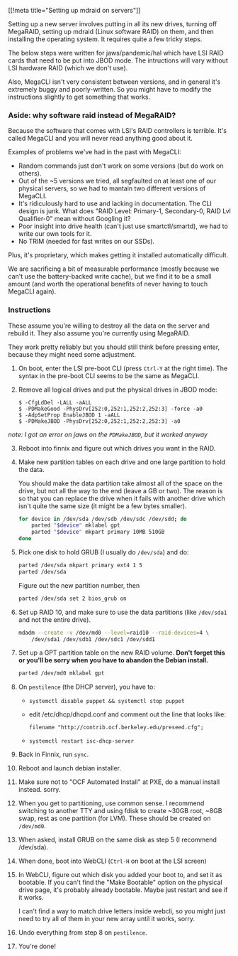 [[!meta title="Setting up mdraid on servers"]]

Setting up a new server involves putting in all its new drives, turning off
MegaRAID, setting up mdraid (Linux software RAID) on them, and then installing
the operating system.  It requires quite a few tricky steps.

The below steps were written for jaws/pandemic/hal which have LSI RAID cards
that need to be put into JBOD mode. The intructions will vary without LSI
hardware RAID (which we don't use).

Also, MegaCLI isn't very consistent between versions, and in general it's
extremely buggy and poorly-written. So you might have to modify the
instructions slightly to get something that works.


### Aside: why software raid instead of MegaRAID?

Because the software that comes with LSI's RAID controllers is terrible. It's
called MegaCLI and you will never read anything good about it.

Examples of problems we've had in the past with MegaCLI:

* Random commands just don't work on some versions (but do work on others).
* Out of the ~5 versions we tried, all segfaulted on at least one of our
  physical servers, so we had to mantain two different versions of MegaCLI.
* It's ridiculously hard to use and lacking in documentation. The CLI design is
  junk. What does "RAID Level: Primary-1, Secondary-0, RAID Lvl Qualifier-0"
  mean without Googling it?
* Poor insight into drive health (can't just use smartctl/smartd), we had to
  write our own tools for it.
* No TRIM (needed for fast writes on our SSDs).

Plus, it's proprietary, which makes getting it installed automatically
difficult.

We are sacrificing a bit of measurable performance (mostly because we can't use
the battery-backed write cache), but we find it to be a small amount (and worth
the operational benefits of never having to touch MegaCLI again).


### Instructions

These assume you're willing to destroy all the data on the server and rebuild
it. They also assume you're currently using MegaRAID.

They work pretty reliably but you should still think before pressing enter,
because they might need some adjustment.

1. On boot, enter the LSI pre-boot CLI (press `Ctrl-Y` at the right time). The
   syntax in the pre-boot CLI seems to be the same as MegaCLI.

2. Remove all logical drives and put the physical drives in JBOD mode:

       $ -CfgLdDel -LALL -aALL
       $ -PDMakeGood -PhysDrv[252:0,252:1,252:2,252:3] -force -a0
       $ -AdpSetProp EnableJBOD 1 -aALL
       $ -PDMakeJBOD -PhysDrv[252:0,252:1,252:2,252:3] -a0
*note: I got an error on jaws on the `PDMakeJBOD`, but it worked anyway*

3. Reboot into finnix and figure out which drives you want in the RAID.

4. Make new partition tables on each drive and one large partition to hold the
   data.

   You should make the data partition take almost all of the space on the
   drive, but not all the way to the end (leave a GB or two). The reason is so
   that you can replace the drive when it fails with another drive which isn't
   quite the same size (it might be a few bytes smaller).

   ```bash
   for device in /dev/sda /dev/sdb /dev/sdc /dev/sdd; do
       parted "$device" mklabel gpt
       parted "$device" mkpart primary 10MB 510GB
   done
   ```

5. Pick one disk to hold GRUB (I usually do `/dev/sda`) and do:

   ```bash
   parted /dev/sda mkpart primary ext4 1 5
   parted /dev/sda
   ```

   Figure out the new partition number, then

   ```bash
   parted /dev/sda set 2 bios_grub on
   ```

6. Set up RAID 10, and make sure to use the data partitions (like `/dev/sda1`
   and not the entire drive).

   ```bash
   mdadm --create -v /dev/md0 --level=raid10 --raid-devices=4 \
       /dev/sda1 /dev/sdb1 /dev/sdc1 /dev/sdd1
   ```

7. Set up a GPT partition table on the new RAID volume. **Don't forget this or
   you'll be sorry when you have to abandon the Debian install.**

   ```bash
   parted /dev/md0 mklabel gpt
   ```

8. On `pestilence` (the DHCP server), you have to:

   * `systemctl disable puppet && systemctl stop puppet`
   * edit /etc/dhcp/dhcpd.conf and comment out the line that looks like:

         filename "http://contrib.ocf.berkeley.edu/preseed.cfg";

   * `systemctl restart isc-dhcp-server`

7. Back in Finnix, run `sync`.

8. Reboot and launch debian installer.

9. Make sure not to "OCF Automated Install" at PXE, do a manual install
   instead. sorry.

10. When you get to partitioning, use common sense. I recommend switching to
    another TTY and using fdisk to create ~30GB root, ~8GB swap, rest as one
    partition (for LVM). These should be created on `/dev/md0`.

11. When asked, install GRUB on the same disk as step 5 (I recommend /dev/sda).

12. When done, boot into WebCLI (`Ctrl-H` on boot at the LSI screen)

13. In WebCLI, figure out which disk you added your boot to, and set it as
    bootable. If you can't find the "Make Bootable" option on the physical
    drive page, it's probably already bootable. Maybe just restart and see if
    it works.

    I can't find a way to match drive letters inside webcli, so you might just
    need to try all of them in your new array until it works, sorry.

14. Undo everything from step 8 on `pestilence`.
15. You're done!
